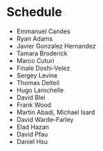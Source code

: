 # Schedule

* Emmanuel Candes
* Ryan Adams
* Javier Gonzalez Hernandez
* Tamara Broderick
* Marco Cuturi
* Finale Doshi-Velez
* Sergey Levine
* Thomas Delteil
* Hugo Larochelle
* David Blei
* Frank Wood
* Martin Abadi, Michael Isard 
* David Warde-Farley
* Elad Hazan 
* David Pfau
* Daniel Hsu